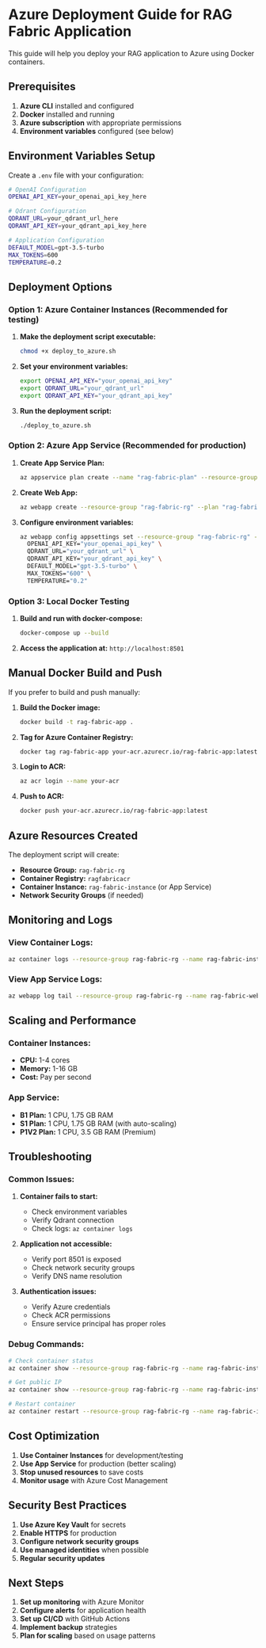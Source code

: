 # Azure Deployment Guide for RAG Fabric Application

This guide will help you deploy your RAG application to Azure using Docker containers.

## Prerequisites

1. **Azure CLI** installed and configured
2. **Docker** installed and running
3. **Azure subscription** with appropriate permissions
4. **Environment variables** configured (see below)

## Environment Variables Setup

Create a `.env` file with your configuration:

```bash
# OpenAI Configuration
OPENAI_API_KEY=your_openai_api_key_here

# Qdrant Configuration
QDRANT_URL=your_qdrant_url_here
QDRANT_API_KEY=your_qdrant_api_key_here

# Application Configuration
DEFAULT_MODEL=gpt-3.5-turbo
MAX_TOKENS=600
TEMPERATURE=0.2
```

## Deployment Options

### Option 1: Azure Container Instances (Recommended for testing)

1. **Make the deployment script executable:**
   ```bash
   chmod +x deploy_to_azure.sh
   ```

2. **Set your environment variables:**
   ```bash
   export OPENAI_API_KEY="your_openai_api_key"
   export QDRANT_URL="your_qdrant_url"
   export QDRANT_API_KEY="your_qdrant_api_key"
   ```

3. **Run the deployment script:**
   ```bash
   ./deploy_to_azure.sh
   ```

### Option 2: Azure App Service (Recommended for production)

1. **Create App Service Plan:**
   ```bash
   az appservice plan create --name "rag-fabric-plan" --resource-group "rag-fabric-rg" --sku B1 --is-linux
   ```

2. **Create Web App:**
   ```bash
   az webapp create --resource-group "rag-fabric-rg" --plan "rag-fabric-plan" --name "rag-fabric-webapp" --deployment-container-image-name your-acr.azurecr.io/rag-fabric-app:latest
   ```

3. **Configure environment variables:**
   ```bash
   az webapp config appsettings set --resource-group "rag-fabric-rg" --name "rag-fabric-webapp" --settings \
     OPENAI_API_KEY="your_openai_api_key" \
     QDRANT_URL="your_qdrant_url" \
     QDRANT_API_KEY="your_qdrant_api_key" \
     DEFAULT_MODEL="gpt-3.5-turbo" \
     MAX_TOKENS="600" \
     TEMPERATURE="0.2"
   ```

### Option 3: Local Docker Testing

1. **Build and run with docker-compose:**
   ```bash
   docker-compose up --build
   ```

2. **Access the application at:** `http://localhost:8501`

## Manual Docker Build and Push

If you prefer to build and push manually:

1. **Build the Docker image:**
   ```bash
   docker build -t rag-fabric-app .
   ```

2. **Tag for Azure Container Registry:**
   ```bash
   docker tag rag-fabric-app your-acr.azurecr.io/rag-fabric-app:latest
   ```

3. **Login to ACR:**
   ```bash
   az acr login --name your-acr
   ```

4. **Push to ACR:**
   ```bash
   docker push your-acr.azurecr.io/rag-fabric-app:latest
   ```

## Azure Resources Created

The deployment script will create:

- **Resource Group:** `rag-fabric-rg`
- **Container Registry:** `ragfabricacr`
- **Container Instance:** `rag-fabric-instance` (or App Service)
- **Network Security Groups** (if needed)

## Monitoring and Logs

### View Container Logs:
```bash
az container logs --resource-group rag-fabric-rg --name rag-fabric-instance
```

### View App Service Logs:
```bash
az webapp log tail --resource-group rag-fabric-rg --name rag-fabric-webapp
```

## Scaling and Performance

### Container Instances:
- **CPU:** 1-4 cores
- **Memory:** 1-16 GB
- **Cost:** Pay per second

### App Service:
- **B1 Plan:** 1 CPU, 1.75 GB RAM
- **S1 Plan:** 1 CPU, 1.75 GB RAM (with auto-scaling)
- **P1V2 Plan:** 1 CPU, 3.5 GB RAM (Premium)

## Troubleshooting

### Common Issues:

1. **Container fails to start:**
   - Check environment variables
   - Verify Qdrant connection
   - Check logs: `az container logs`

2. **Application not accessible:**
   - Verify port 8501 is exposed
   - Check network security groups
   - Verify DNS name resolution

3. **Authentication issues:**
   - Verify Azure credentials
   - Check ACR permissions
   - Ensure service principal has proper roles

### Debug Commands:

```bash
# Check container status
az container show --resource-group rag-fabric-rg --name rag-fabric-instance

# Get public IP
az container show --resource-group rag-fabric-rg --name rag-fabric-instance --query "ipAddress.ip" --output tsv

# Restart container
az container restart --resource-group rag-fabric-rg --name rag-fabric-instance
```

## Cost Optimization

1. **Use Container Instances** for development/testing
2. **Use App Service** for production (better scaling)
3. **Stop unused resources** to save costs
4. **Monitor usage** with Azure Cost Management

## Security Best Practices

1. **Use Azure Key Vault** for secrets
2. **Enable HTTPS** for production
3. **Configure network security groups**
4. **Use managed identities** when possible
5. **Regular security updates**

## Next Steps

1. **Set up monitoring** with Azure Monitor
2. **Configure alerts** for application health
3. **Set up CI/CD** with GitHub Actions
4. **Implement backup** strategies
5. **Plan for scaling** based on usage patterns 